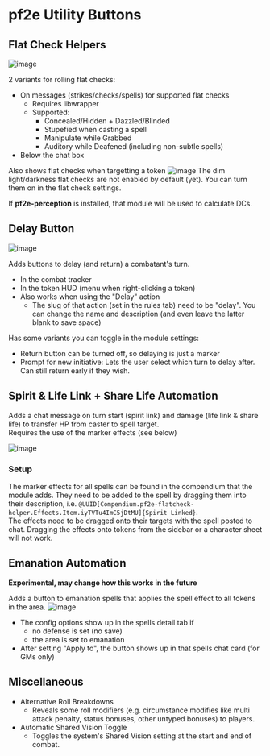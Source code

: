 # pf2e Utility Buttons

## Flat Check Helpers
![image](https://github.com/user-attachments/assets/10af24ea-a11c-4a30-97cf-bab7eff45d23)

2 variants for rolling flat checks:
- On messages (strikes/checks/spells) for supported flat checks
  - Requires libwrapper
  - Supported:
    - Concealed/Hidden + Dazzled/Blinded
    - Stupefied when casting a spell
    - Manipulate while Grabbed
    - Auditory while Deafened (including non-subtle spells)
- Below the chat box 

Also shows flat checks when targetting a token
![image](https://github.com/user-attachments/assets/ce31c66c-69b2-469d-b596-adfe8df59b74)
The dim light/darkness flat checks are not enabled by default (yet). You can turn them on in the flat check settings.

If **pf2e-perception** is installed, that module will be used to calculate DCs.

## Delay Button
![image](https://github.com/oWave/pf2e-flatcheck-helper/assets/9253349/df782d32-50ec-45fd-93f2-f40d0b63932d)

Adds buttons to delay (and return) a combatant's turn.
- In the combat tracker
- In the token HUD (menu when right-clicking a token)
- Also works when using the "Delay" action
  - The slug of that action (set in the rules tab) need to be "delay". You can change the name and description (and even leave the latter blank to save space)

Has some variants you can toggle in the module settings:
- Return button can be turned off, so delaying is just a marker
- Prompt for new initiative: Lets the user select which turn to delay after. Can still return early if they wish.

## Spirit & Life Link + Share Life Automation
Adds a chat message on turn start (spirit link) and damage (life link & share life) to transfer HP from caster to spell target.  
Requires the use of the marker effects (see below)

![image](https://github.com/user-attachments/assets/b22001ec-f8d0-4389-97a2-04845b83038d)

### Setup
The marker effects for all spells can be found in the compendium that the module adds. They need to be added to the spell by dragging them into their description, i.e. `@UUID[Compendium.pf2e-flatcheck-helper.Effects.Item.iyTVTu4ImC5jDtMU]{Spirit Linked}`.  
The effects need to be dragged onto their targets with the spell posted to chat. Dragging the effects onto tokens from the sidebar or a character sheet will not work.

## Emanation Automation
**Experimental, may change how this works in the future**

Adds a button to emanation spells that applies the spell effect to all tokens in the area.
![image](https://github.com/oWave/pf2e-flatcheck-helper/assets/9253349/830d4b77-bb3e-4534-a3af-cd6898da3cfb)

- The config options show up in the spells detail tab if
  - no defense is set (no save)
  - the area is set to emanation
- After setting "Apply to", the button shows up in that spells chat card (for GMs only)

## Miscellaneous
- Alternative Roll Breakdowns
  - Reveals some roll modifiers (e.g. circumstance modifies like multi attack penalty, status bonuses, other untyped bonuses) to players.
- Automatic Shared Vision Toggle
  - Toggles the system's Shared Vision setting at the start and end of combat.
